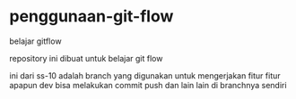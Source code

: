 # penggunaan-git-flow
belajar gitflow

repository ini dibuat untuk belajar git flow

ini dari ss-10 adalah branch yang digunakan untuk mengerjakan fitur fitur apapun
dev bisa melakukan commit push dan lain lain di branchnya sendiri